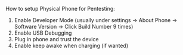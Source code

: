 
How to setup Physical Phone for Pentesting:

1. Enable Developer Mode (usually under settings -> About Phone -> Software Version -> Click Build Number 9 times)
2. Enable USB Debugging
3. Plug in phone and trust the device
4. Enable keep awake when charging (if wanted)

